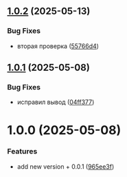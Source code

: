 ## [1.0.2](https://github.com/StubarevDmitry/ForDocker/compare/v1.0.1...v1.0.2) (2025-05-13)


### Bug Fixes

* вторая проверка ([55766d4](https://github.com/StubarevDmitry/ForDocker/commit/55766d44cfc91ef8b7d4a80e199d97d35a883e57))

## [1.0.1](https://github.com/StubarevDmitry/ForDocker/compare/v1.0.0...v1.0.1) (2025-05-08)


### Bug Fixes

* исправил вывод ([04ff377](https://github.com/StubarevDmitry/ForDocker/commit/04ff377131aa4d56d309f64f54cd604d926dc879))

# 1.0.0 (2025-05-08)


### Features

* add new version + 0.0.1 ([965ee3f](https://github.com/StubarevDmitry/ForDocker/commit/965ee3fc1636cb4894602f87fb5d2a21d5ada978))
